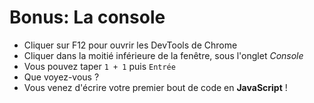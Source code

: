 # Bonus: La console

* Cliquer sur F12 pour ouvrir les DevTools de Chrome
* Cliquer dans la moitié inférieure de la fenêtre, sous l'onglet _Console_
* Vous pouvez taper `1 + 1` puis `Entrée`
* Que voyez-vous ?
* Vous venez d'écrire votre premier bout de code en **JavaScript** !
